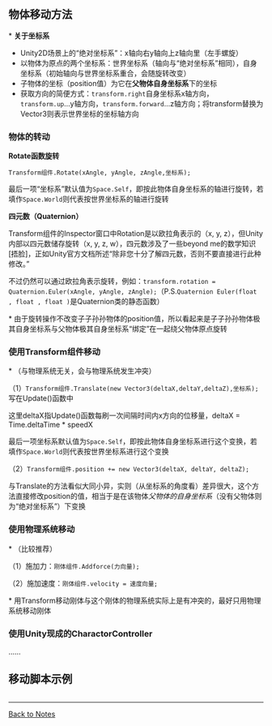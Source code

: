 ## 物体移动方法 

\* **关于坐标系** 

- Unity2D场景上的“绝对坐标系”：x轴向右y轴向上z轴向里（左手螺旋）
- 以物体为原点的两个坐标系：世界坐标系（轴向与“绝对坐标系”相同），自身坐标系（初始轴向与世界坐标系重合，会随旋转改变）
- 子物体的坐标（position值）为它在**父物体自身坐标系**下的坐标 
- 获取方向的简便方式：`transform.right`自身坐标系x轴方向，`transform.up`...y轴方向，`transform.forward`...z轴方向；将transform替换为Vector3则表示世界坐标的坐标轴方向
  
### 物体的转动

**Rotate函数旋转** 

`Transform组件.Rotate(xAngle, yAngle, zAngle,坐标系);` 

最后一项“坐标系”默认值为`Space.Self`，即按此物体自身坐标系的轴进行旋转，若填作`Space.World`则代表按世界坐标系的轴进行旋转 

**四元数（Quaternion）** 

Transform组件的Inspector窗口中Rotation是以欧拉角表示的（x, y, z），但Unity内部以四元数储存旋转（x, y, z, w），四元数涉及了一些beyond me的数学知识\[捂脸\]，正如Unity官方文档所述“除非您十分了解四元数，否则不要直接进行此种修改。” 

不过仍然可以通过欧拉角表示旋转，例如：`transform.rotation = Quaternion.Euler(xAngle, yAngle, zAngle);`（P.S.`Quaternion Euler(float , float , float )`是Quaternion类的静态函数）

\* 由于旋转操作不改变子子孙孙物体的position值，所以看起来是子子孙孙物体极其自身坐标系与父物体极其自身坐标系“绑定”在一起绕父物体原点旋转

### 使用Transform组件移动

\* （与物理系统无关，会与物理系统发生冲突） 

（1）`Transform组件.Translate(new Vector3(deltaX,deltaY,deltaZ),坐标系);`写在Update()函数中 

这里deltaX指Update()函数每刷一次间隔时间内x方向的位移量，deltaX = Time.deltaTime * speedX 

最后一项坐标系默认值为`Space.Self`，即按此物体自身坐标系进行这个变换，若填作`Space.World`则代表按世界坐标系进行这个变换 

（2）`Transform组件.position += new Vector3(deltaX, deltaY, deltaZ);` 

与Translate的方法看似大同小异，实则（从坐标系的角度看）差异很大，这个方法直接修改position的值，相当于是在该物体*父物体的自身坐标系*（没有父物体则为“绝对坐标系”）下变换

### 使用物理系统移动

\* （比较推荐） 

（1）施加力：`刚体组件.Addforce(力向量);` 

（2）施加速度：`刚体组件.velocity = 速度向量;` 

\* 用Transform移动刚体与这个刚体的物理系统实际上是有冲突的，最好只用物理系统移动刚体 

### 使用Unity现成的CharactorController 

…… 

## 移动脚本示例 

```C#

```

---
[Back to Notes](https://github.com/Vincent-zz/Unity/blob/main/UnityNotes.md)